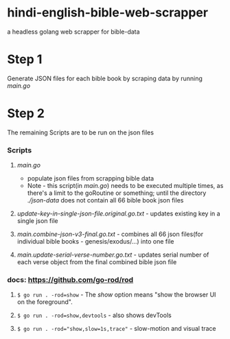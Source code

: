 # hindi-english-bible-web-scrapper

a headless golang web scrapper for bible-data

# Step 1

Generate JSON files for each bible book by scraping data by running _main.go_

# Step 2

The remaining Scripts are to be run on the json files

### Scripts

1. _main.go_

   - populate json files from scrapping bible data
   - Note - this script(in _main.go_) needs to be executed multiple times,
     as there's a limit to the goRoutine or something;
     until the directory _./json-data_ does not contain all 66 bible book json files

2. _update-key-in-single-json-file.original.go.txt_ - updates existing key in a single json file

3. _main.combine-json-v3-final.go.txt_ - combines all 66 json files(for individual bible books - genesis/exodus/...) into one file

4. _main.update-serial-verse-number.go.txt_ - updates serial number of each verse object from the final combined bible json file

### docs: https://github.com/go-rod/rod

1. `$ go run . -rod=show` - The _show_ option means "show the browser UI on the foreground".

2. `$ go run . -rod=show,devtools` - also shows devTools

3. `$ go run . -rod="show,slow=1s,trace"` - slow-motion and visual trace
